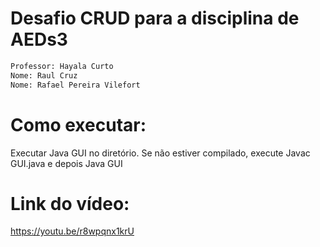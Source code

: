 # Desafio CRUD para a disciplina de AEDs3 

```bash
Professor: Hayala Curto
Nome: Raul Cruz
Nome: Rafael Pereira Vilefort
```

# Como executar:

Executar Java GUI no diretório. Se não estiver compilado, execute Javac GUI.java e depois Java GUI

# Link do vídeo:

https://youtu.be/r8wpqnx1krU
